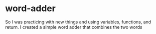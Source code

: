 # word-adder
So I was practicing with new things and using variables, functions, and return. I created a simple word adder that combines the two words
